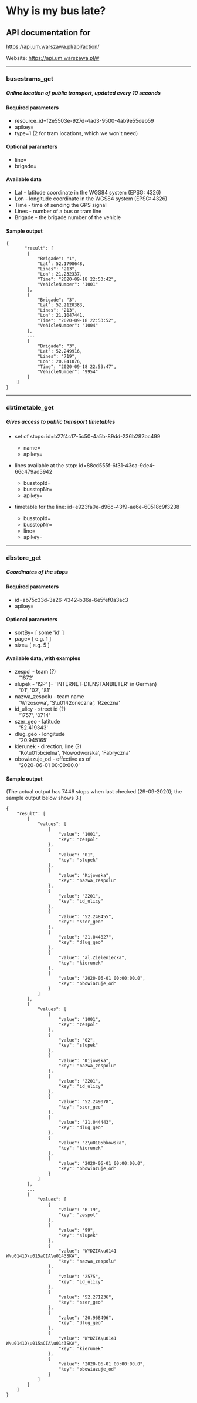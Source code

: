 # Why is my bus late? 
## API documentation for 
https://api.um.warszawa.pl/api/action/

Website: https://api.um.warszawa.pl/#

-------------------------------------

### busestrams_get
##### Online location of public transport, updated every 10 seconds

#### Required parameters
- resource_id=f2e5503e-927d-4ad3-9500-4ab9e55deb59
- apikey=
- type=1    (2 for tram locations, which we won't need)

#### Optional parameters
- line=
- brigade=

#### Available data
- Lat - latitude coordinate in the WGS84 system (EPSG: 4326)
- Lon - longitude coordinate in the WGS84 system (EPSG: 4326)
- Time - time of sending the GPS signal
- Lines - number of a bus or tram line
- Brigade - the brigade number of the vehicle

#### Sample output

~~~
{
	   "result": [
        {
            "Brigade": "1",
            "Lat": 52.1798648,
            "Lines": "213",
            "Lon": 21.232337,
            "Time": "2020-09-18 22:53:42",
            "VehicleNumber": "1001"
        },
        {
            "Brigade": "3",
            "Lat": 52.2120383,
            "Lines": "213",
            "Lon": 21.1047441,
            "Time": "2020-09-18 22:53:52",
            "VehicleNumber": "1004"
        },
        ...
        {
            "Brigade": "3",
            "Lat": 52.249916,
            "Lines": "719",
            "Lon": 20.841076,
            "Time": "2020-09-18 22:53:47",
            "VehicleNumber": "9954"
        }
    ]
}
~~~

-------------------------------------


### dbtimetable_get

##### Gives access to public transport timetables

  - set of stops: 
	 id=b27f4c17-5c50-4a5b-89dd-236b282bc499
      - name=
      - apikey=

  - lines available at the stop: 
	 id=88cd555f-6f31-43ca-9de4-66c479ad5942
      - busstopId=
      - busstopNr=
      - apikey=

  - timetable for the line:
	 id=e923fa0e-d96c-43f9-ae6e-60518c9f3238
      - busstopId=
      - busstopNr=
      - line=
      - apikey=


-------------------------------------


### dbstore_get
##### Coordinates of the stops

#### Required parameters
  - id=ab75c33d-3a26-4342-b36a-6e5fef0a3ac3
  - apikey=
  
#### Optional parameters
- sortBy= [ some 'id' ]
- page= [ e.g. 1 ]
- size= [ e.g. 5 ]

 #### Available data, with examples
- zespol - team (?)   
  &nbsp;&nbsp; '1872'
- slupek - 'ISP' (= 'INTERNET-DIENSTANBIETER' in German)   
  &nbsp;&nbsp; '01', '02', '81'
- nazwa_zespolu - team name   
  &nbsp;&nbsp; 'Wrzosowa', 'S\u0142oneczna', 'Rzeczna'
- id_ulicy - street id (?)    
  &nbsp;&nbsp; '1757', '0714'
- szer_geo - latitude   
  &nbsp;&nbsp; '52.419343'
- dlug_geo - longitude   
  &nbsp;&nbsp; '20.945165'
- kierunek - direction, line (?)   
  &nbsp;&nbsp; 'Ko\u015bcielna', 'Nowodworska', 'Fabryczna'  
- obowiazuje_od - effective as of   
  &nbsp;&nbsp; '2020-06-01 00:00:00.0'

#### Sample output
(The actual output has 7446 stops when last checked (29-09-2020); the sample output below shows 3.)

~~~
{
    "result": [
        {
            "values": [
                {
                    "value": "1001",
                    "key": "zespol"
                },
                {
                    "value": "01",
                    "key": "slupek"
                },
                {
                    "value": "Kijowska",
                    "key": "nazwa_zespolu"
                },
                {
                    "value": "2201",
                    "key": "id_ulicy"
                },
                {
                    "value": "52.248455",
                    "key": "szer_geo"
                },
                {
                    "value": "21.044827",
                    "key": "dlug_geo"
                },
                {
                    "value": "al.Zieleniecka",
                    "key": "kierunek"
                },
                {
                    "value": "2020-06-01 00:00:00.0",
                    "key": "obowiazuje_od"
                }
            ]
        },
        {
            "values": [
                {
                    "value": "1001",
                    "key": "zespol"
                },
                {
                    "value": "02",
                    "key": "slupek"
                },
                {
                    "value": "Kijowska",
                    "key": "nazwa_zespolu"
                },
                {
                    "value": "2201",
                    "key": "id_ulicy"
                },
                {
                    "value": "52.249078",
                    "key": "szer_geo"
                },
                {
                    "value": "21.044443",
                    "key": "dlug_geo"
                },
                {
                    "value": "Z\u0105bkowska",
                    "key": "kierunek"
                },
                {
                    "value": "2020-06-01 00:00:00.0",
                    "key": "obowiazuje_od"
                }
            ]
        },
        ...
        {
            "values": [
                {
                    "value": "R-19",
                    "key": "zespol"
                },
                {
                    "value": "99",
                    "key": "slupek"
                },
                {
                    "value": "WYDZIA\u0141 W\u0141O\u015aCIA\u0143SKA",
                    "key": "nazwa_zespolu"
                },
                {
                    "value": "2575",
                    "key": "id_ulicy"
                },
                {
                    "value": "52.271236",
                    "key": "szer_geo"
                },
                {
                    "value": "20.968496",
                    "key": "dlug_geo"
                },
                {
                    "value": "WYDZIA\u0141 W\u0141O\u015aCIA\u0143SKA",
                    "key": "kierunek"
                },
                {
                    "value": "2020-06-01 00:00:00.0",
                    "key": "obowiazuje_od"
                }
            ]
        }
    ]
}
~~~


